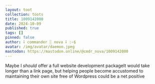 ```yaml
---
layout: toot
collection: toots
title: 1009142000
date: 2024-10-09
published: true
tags: []
pinned: false
author: ⸸ commander ░ nova ⸸ :~$
avatar: /img/avatar/daemon.jpeg
mastodon: https://mastodon.online/@cmdr_nova/1009142000
---
```


Maybe I _should_ offer a full website development packageIt would take longer than a link page, but helping people become accustomed to maintaining their own site free of Wordpress could be a net positive
